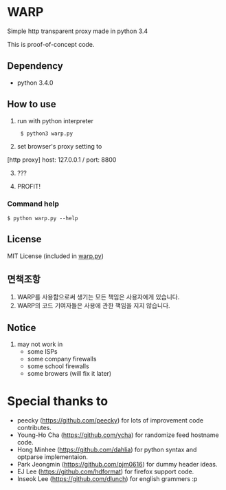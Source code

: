 WARP
====

Simple http transparent proxy made in python 3.4

This is proof-of-concept code.


## Dependency
* python 3.4.0

## How to use
1. run with python interpreter

        $ python3 warp.py

2. set browser's proxy setting to 

 [http proxy] host: 127.0.0.1 / port: 8800

3. ???

4. PROFIT!

### Command help

    $ python warp.py --help

## License
MIT License (included in [warp.py](warp.py))

## 면책조항
1. WARP를 사용함으로써 생기는 모든 책임은 사용자에게 있습니다.
2. WARP의 코드 기여자들은 사용에 관한 책임을 지지 않습니다.

## Notice
1. may not work in
   * some ISPs
   * some company firewalls
   * some school firewalls
   * some browers (will fix it later)

# Special thanks to
* peecky (https://github.com/peecky) for lots of improvement code contributes.
* Young-Ho Cha (https://github.com/ycha) for randomize feed hostname code.
* Hong Minhee (https://github.com/dahlia) for python syntax and optparse implementaion.
* Park Jeongmin (https://github.com/pjm0616) for dummy header ideas.
* EJ Lee (https://github.com/hdformat) for firefox support code.
* Inseok Lee (https://github.com/dlunch) for english grammers :p
